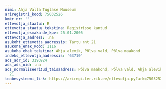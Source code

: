 ```yaml
---
nimi: Ahja Valla Tuglase Muuseum
ariregistri_kood: 75032526
kmkr_nr: ''
ettevotja_staatus: R
ettevotja_staatus_tekstina: Registrisse kantud
ettevotja_esmakande_kpv: 25.01.2005
ettevotja_aadress: .na
asukoht_ettevotja_aadressis: Tartu mnt 21
asukoha_ehak_kood: 1116
asukoha_ehak_tekstina: Ahja alevik, Põlva vald, Põlva maakond
indeks_ettevotja_aadressis: '63710'
ads_adr_id: 3193924
ads_ads_oid: .na
ads_normaliseeritud_taisaadress: Põlva maakond, Põlva vald, Ahja alevik, Tartu mnt
  21
teabesysteemi_link: https://ariregister.rik.ee/ettevotja.py?ark=75032526&ref=rekvisiidid
---
```

